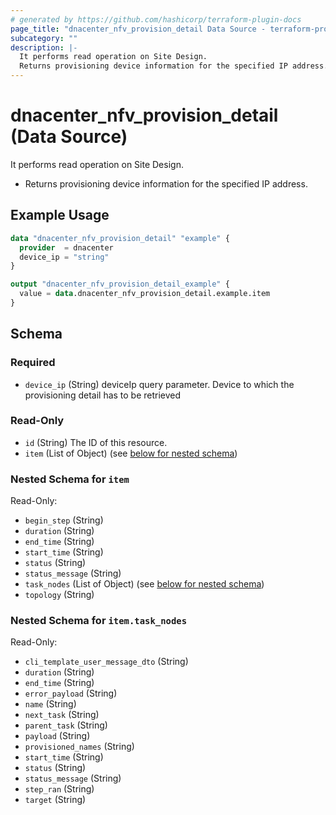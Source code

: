 ```yaml
---
# generated by https://github.com/hashicorp/terraform-plugin-docs
page_title: "dnacenter_nfv_provision_detail Data Source - terraform-provider-dnacenter"
subcategory: ""
description: |-
  It performs read operation on Site Design.
  Returns provisioning device information for the specified IP address.
---
```


# dnacenter_nfv_provision_detail (Data Source)

It performs read operation on Site Design.

- Returns provisioning device information for the specified IP address.

## Example Usage

```terraform
data "dnacenter_nfv_provision_detail" "example" {
  provider  = dnacenter
  device_ip = "string"
}

output "dnacenter_nfv_provision_detail_example" {
  value = data.dnacenter_nfv_provision_detail.example.item
}
```

<!-- schema generated by tfplugindocs -->
## Schema

### Required

- `device_ip` (String) deviceIp query parameter. Device to which the provisioning detail has to be retrieved

### Read-Only

- `id` (String) The ID of this resource.
- `item` (List of Object) (see [below for nested schema](#nestedatt--item))

<a id="nestedatt--item"></a>
### Nested Schema for `item`

Read-Only:

- `begin_step` (String)
- `duration` (String)
- `end_time` (String)
- `start_time` (String)
- `status` (String)
- `status_message` (String)
- `task_nodes` (List of Object) (see [below for nested schema](#nestedobjatt--item--task_nodes))
- `topology` (String)

<a id="nestedobjatt--item--task_nodes"></a>
### Nested Schema for `item.task_nodes`

Read-Only:

- `cli_template_user_message_dto` (String)
- `duration` (String)
- `end_time` (String)
- `error_payload` (String)
- `name` (String)
- `next_task` (String)
- `parent_task` (String)
- `payload` (String)
- `provisioned_names` (String)
- `start_time` (String)
- `status` (String)
- `status_message` (String)
- `step_ran` (String)
- `target` (String)



